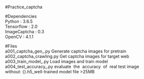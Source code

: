 #Practice_captcha
<br />

#Dependencies
<br />Python : 3.6.5
<br />Tensorflow : 2.0
<br />ImageCaptcha : 0.3
<br />OpenCV : 4.1.1

#Files
<br />a001_captcha_gen_.py	Generate captcha images for pretrain
<br />a002_captcha_crawling.py	Get captcha images for target web
<br />a003_train_model_.py	Load images and train model
<br />a004_test_accuracy_.py	evaluate  the  accuracy  of  real test image
<br />without: {}.h5_well-trained model file >25MB

